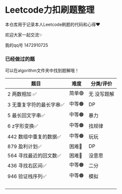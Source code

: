 # Leetcode力扣刷题整理


本仓库用于记录本人Leetcode刷题的代码和心得❤

欢迎大家一起交流✨

我的qq号 1472910725



### 已经做过的题

可以在algorithm文件夹中找到题解哦！

| 题目                    | 难度  | 分类/评价   |
| ----------------------- | ----- | ----------- |
| 2 两数相加 ✅            | 简单🟢 | 无 没写题解 |
| 3 无重复字符的最长字串✅ | 中等🟠 | DP          |
| 5 最长回文字串✅         | 中等🟠 | 暴力        |
| 6 z字形变换✅            | 中等🟠 | 找规律      |
| 442 数组中重复的数据✅   | 中等🟠 | 玩玩        |
| 879 盈利计划✅           | 困难🔴 | DP          |
| 564 寻找最近的回文数✅   | 困难🔴 | 没意思      |
| 436 寻找右区间✅         | 中等🟠 | 二分        |
| 946 验证栈序列✅         | 中等🟠 | 模拟        |
|                         |       |             |
|                         |       |             |
|                         |       |             |
|                         |       |             |



